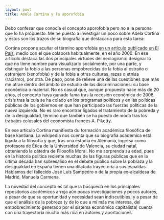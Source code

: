 ```yaml
---
layout: post
title: Adela Cortina y la aporofobia
---
```


Debo confesar que conocía el concepto aporofobia pero no a la persona que lo ha propuesto. Me he puesto a investigar un poco sobre Adela Cortina y éstos son los trazos de su biografía que destacaría para esta tarea:

Cortina propone acuñar el término aporofobia [en un artículo publicado en El País](https://elpais.com/diario/2000/03/07/opinion/952383603_850215.html), medio con el que colabora habitualmente, en el año 2000. En ese artículo destaca las dos principales virtudes del neologismo: designar lo que no tiene nombre para visualizarlo socialmente, por una parte, y distinguir la fobio a las personas empobrecidas de la fobia al estraño o estranjero (xenofobia) y de la fobia a otras culturas, razas o etnias (racismo), por otra. De paso, pone de relieve una de las cuestiones que más me atrae dentro del ámbito de estudio de las discriminaciones: su base económica o material. No es casual que, aunque propuesto hace más de 20 años, el concepto haya ganado fama tras la recesión económica de 2008, crisis tras la cula se ha colado en los programas políticos y en las políticas públicas de los gobiernos en que han participado las fuerzas políticas de la nueva izquierda. No es raro encontrar ligados el tratamiento de la pobreda y de la desigualdad, término que también se ha puesto de moda tras los trabajos colosales del economista francés A. Piketty.

En ese artículo Cortina manifiesta du formación académica filosófica de base kantiana. La wikipedia nos cuenta que su biografía académica está ligada a la filosofía y que, tras una estadía en Alemania, ingresa como profesora de Ética de la Universidad de Valencia, su ciudad natal, obteniendo la cátedra de Filosofía Moral. No me sorprenda su edad, pues en la historia política reciente muchas de las figuras públicas que en la última década han sobresalido en el debate público sobre la pobraza y la desigualdad en España tienen una dilatada trayectoria a sus espaldas. Hablamos del fallecido José Luís Sampedro o de la propia ex-alcaldesa de Madrid, Manuela Carmena.

La novedad del concepto es tal que la búsqueda en los principales repositorios académicos arroja aún pocas investigaciones y pocos autores, a pesar de que su oportunidad y necesidad sean indiscutibles, y a pesar de que el análisis de la pobreza (y de lo que a mí más me interesa, del empobrecimiento generado por el sistema económico capitalista) cuenta con una trayectoria mucho más rica en autores y aportaciones.

